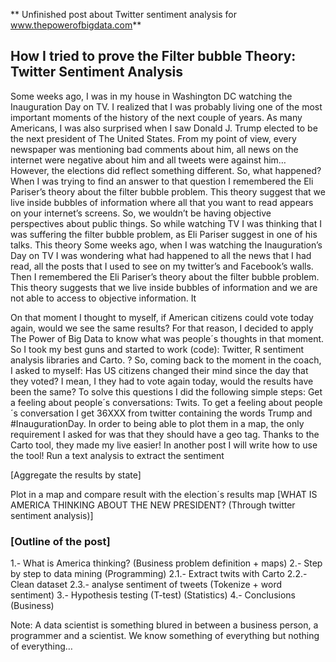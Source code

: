 ** Unfinished post about Twitter sentiment analysis for www.thepowerofbigdata.com**

## How I tried to prove the Filter bubble Theory: Twitter Sentiment Analysis


Some weeks ago, I was in my house in Washington DC watching the Inauguration Day on TV. I realized that I was probably living one of the most important moments of the history of the next couple of years. 
As many Americans, I was also surprised when I saw Donald J. Trump elected to be the next president of The United States. From my point of view, every newspaper was mentioning bad comments about him, all news on the internet were negative about him and all tweets were against him… However, the elections did reflect something different. So, what happened?
When I was trying to find an answer to that question I remembered the Eli Pariser’s theory about the filter bubble problem. This theory suggest that we live inside bubbles of information where all that you want to read appears on your internet’s screens. So, we wouldn’t be having objective perspectives about public things.
So while watching TV I was thinking that I was suffering the filter bubble problem, as Eli Pariser suggest in one of his talks. This theory
Some weeks ago, when I was watching the Inauguration’s Day on TV I was wondering what had happened to all the news that I had read, all the posts that I used to see on my twitter’s and Facebook’s walls.
Then I remembered the Eli Pariser’s theory about the filter bubble problem. This theory suggests that we live inside bubbles of information and we are not able to access to objective information. It


On that moment I thought to myself, if American citizens could vote today again, would we see the same results?
For that reason, I decided to apply The Power of Big Data to know what was people´s thoughts in that moment. So I took my best guns and started to work (code): Twitter, R sentiment analysis libraries and Carto.
?
So, coming back to the moment in the coach, I asked to myself: Has US citizens changed their mind since the day that they voted? I mean, I they had to vote again today, would the results have been the same?
To solve this questions I did the following simple steps:
Get a feeling about people´s conversations: Twits.
To get a feeling about people´s conversation I get 36XXX from twitter containing the words Trump and #InaugurationDay. In order to being able to plot them in a map, the only requirement I asked for was that they should have a geo tag. Thanks to the Carto tool, they made my live easier!
In another post I will write how to use the tool!
Run a text analysis to extract the sentiment 

[Aggregate the results by state]

Plot in a map and compare result with the election´s results map
[WHAT IS AMERICA THINKING ABOUT THE NEW PRESIDENT? (Through twitter sentiment analysis)]

### [Outline of the post]

1.- What is America thinking? (Business problem definition + maps)
2.- Step by step to data mining (Programming)
	2.1.- Extract twits with Carto
	2.2.- Clean dataset
	2.3.- analyse sentiment of tweets (Tokenize + word sentiment)
3.- Hypothesis testing (T-test) (Statistics)
4.- Conclusions (Business) 

Note: A data scientist is something blured in between a business person, a programmer and a scientist. We know something of everything but nothing of everything…

